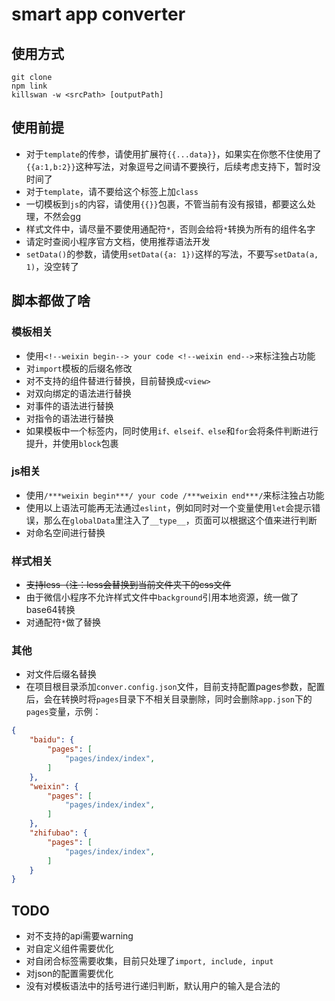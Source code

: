 # smart app converter
## 使用方式
```
git clone
npm link
killswan -w <srcPath> [outputPath]
```
## 使用前提
- 对于```template```的传参，请使用扩展符```{{...data}}```，如果实在你憋不住使用了```{{a:1,b:2}}```这种写法，对象逗号之间请不要换行，后续考虑支持下，暂时没时间了
- 对于```template```，请不要给这个标签上加```class```
- 一切模板到```js```的内容，请使用```{{}}```包裹，不管当前有没有报错，都要这么处理，不然会gg
- 样式文件中，请尽量不要使用通配符```*```，否则会给将```*```转换为所有的组件名字
- 请定时查阅小程序官方文档，使用推荐语法开发
- ```setData()```的参数，请使用```setData({a: 1})```这样的写法，不要写```setData(a, 1)```，没空转了

## 脚本都做了啥
### 模板相关
- 使用```<!--weixin begin--> your code <!--weixin end-->```来标注独占功能
- 对```import```模板的后缀名修改
- 对不支持的组件替进行替换，目前替换成```<view>```
- 对双向绑定的语法进行替换
- 对事件的语法进行替换
- 对指令的语法进行替换
- 如果模板中一个标签内，同时使用```if、elseif、else```和```for```会将条件判断进行提升，并使用```block```包裹
### js相关
- 使用```/***weixin begin***/ your code /***weixin end***/```来标注独占功能
- 使用以上语法可能再无法通过```eslint```，例如同时对一个变量使用```let```会提示错误，那么在```globalData```里注入了```__type__```，页面可以根据这个值来进行判断
- 对命名空间进行替换

### 样式相关
- ~~支持less（注：less会替换到当前文件夹下的css文件~~
- 由于微信小程序不允许样式文件中```background```引用本地资源，统一做了base64转换
- 对通配符```*```做了替换

### 其他
- 对文件后缀名替换
- 在项目根目录添加```conver.config.json```文件，目前支持配置pages参数，配置后，会在转换时将```pages```目录下不相关目录删除，同时会删除```app.json```下的```pages```变量，示例：
```json
{
    "baidu": {
        "pages": [
            "pages/index/index",
        ]
    },
    "weixin": {
        "pages": [
            "pages/index/index",
        ]
    },
    "zhifubao": {
        "pages": [
            "pages/index/index",
        ]
    }
}
```
## TODO
- 对不支持的api需要warning
- 对自定义组件需要优化
- 对自闭合标签需要收集，目前只处理了```import, include, input ```
- 对json的配置需要优化
- 没有对模板语法中的括号进行递归判断，默认用户的输入是合法的